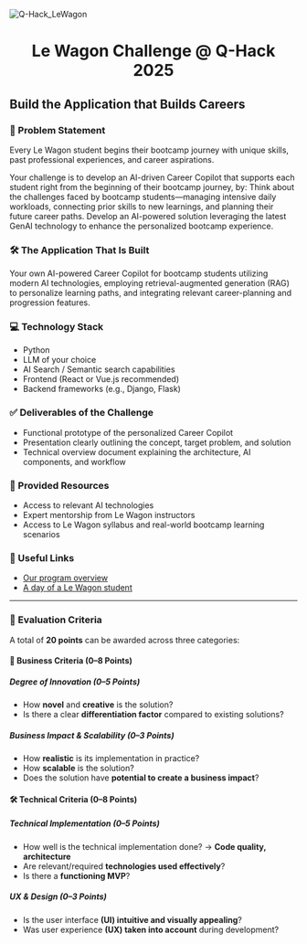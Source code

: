 ![Q-Hack_LeWagon](https://github.com/user-attachments/assets/c0eb82b4-0e76-4c29-8aec-0187cad73f3c)

# <p align="center"> Le Wagon Challenge @ Q-Hack 2025 </p>

## Build the Application that Builds Careers

### 📄 Problem Statement

Every Le Wagon student begins their bootcamp journey with unique skills, past professional experiences, and career aspirations.

Your challenge is to develop an AI-driven Career Copilot that supports each student right from the beginning of their bootcamp journey, by:
Think about the challenges faced by bootcamp students—managing intensive daily workloads, connecting prior skills to new learnings, and planning their future career paths. Develop an AI-powered solution leveraging the latest GenAI technology to enhance the personalized bootcamp experience.

### 🛠️ The Application That Is Built

Your own AI-powered Career Copilot for bootcamp students utilizing modern AI technologies, employing retrieval-augmented generation (RAG) to personalize learning paths, and integrating relevant career-planning and progression features.

### 💻 Technology Stack

- Python  
- LLM of your choice  
- AI Search / Semantic search capabilities  
- Frontend (React or Vue.js recommended)  
- Backend frameworks (e.g., Django, Flask)  

### ✅ Deliverables of the Challenge

- Functional prototype of the personalized Career Copilot  
- Presentation clearly outlining the concept, target problem, and solution  
- Technical overview document explaining the architecture, AI components, and workflow  

### 🧰 Provided Resources

- Access to relevant AI technologies  
- Expert mentorship from Le Wagon instructors  
- Access to Le Wagon syllabus and real-world bootcamp learning scenarios  

### 🔗 Useful Links

- [Our program overview](https://www.lewagon.com/berlin)  
- [A day of a Le Wagon student](https://youtu.be/vRla_1LsMx0?si=LBlNDvxXFmwFjQDb)

---

### 🧪 Evaluation Criteria

A total of **20 points** can be awarded across three categories:

#### 💼 Business Criteria (0–8 Points)

##### Degree of Innovation (0–5 Points)
- How **novel** and **creative** is the solution?  
- Is there a clear **differentiation factor** compared to existing solutions?

##### Business Impact & Scalability (0–3 Points)
- How **realistic** is its implementation in practice?  
- How **scalable** is the solution?  
- Does the solution have **potential to create a business impact**?

#### 🛠️ Technical Criteria (0–8 Points)

##### Technical Implementation (0–5 Points)
- How well is the technical implementation done? → **Code quality, architecture**  
- Are relevant/required **technologies used effectively**?  
- Is there a **functioning MVP**?

##### UX & Design (0–3 Points)
- Is the user interface **(UI) intuitive and visually appealing**?  
- Was user experience **(UX) taken into account** during development?

